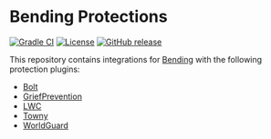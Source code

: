 # Bending Protections

[![Gradle CI](https://img.shields.io/github/actions/workflow/status/PrimordialMoros/bending-protections/gradle.yml?branch=master&style=flat-square)](https://github.com/PrimordialMoros/bending-protections/actions)
[![License](https://img.shields.io/github/license/PrimordialMoros/bending-protections?color=blue&style=flat-square)](LICENSE)
[![GitHub release](https://img.shields.io/github/v/release/PrimordialMoros/bending-protections?style=flat-square)](https://github.com/PrimordialMoros/bending-protections/releases)

This repository contains integrations for [Bending](https://github.com/PrimordialMoros/Bending) with the following protection plugins:
- [Bolt](https://hangar.papermc.io/pop4959/Bolt)
- [GriefPrevention](https://hangar.papermc.io/GriefPrevention/GriefPrevention)
- [LWC](https://github.com/pop4959/LWCX)
- [Towny](https://hangar.papermc.io/TownyAdvanced/Towny)
- [WorldGuard](https://worldguard.enginehub.org)
